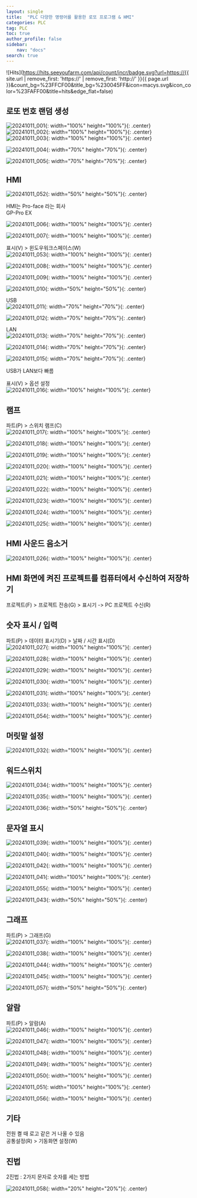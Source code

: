 ```yaml
---
layout: single
title:  "PLC 다양한 명령어를 활용한 로또 프로그램 & HMI"
categories: PLC
tag: PLC
toc: true
author_profile: false
sidebar:
    nav: "docs"
search: true
---
```


![Hits](https://hits.seeyoufarm.com/api/count/incr/badge.svg?url=https://{{ site.url | remove_first: 'https://' | remove_first: 'http://' }}{{ page.url }}&count_bg=%23FFCF00&title_bg=%230045FF&icon=macys.svg&icon_color=%23FAFF00&title=hits&edge_flat=false)

## 로또 번호 랜덤 생성  
![20241011_001](/images/2024-10-11-PLC_class/20241011_001.PNG){: width="100%" height="100%"}{: .center}  
![20241011_002](/images/2024-10-11-PLC_class/20241011_002.PNG){: width="100%" height="100%"}{: .center}  
![20241011_003](/images/2024-10-11-PLC_class/20241011_003.PNG){: width="100%" height="100%"}{: .center}  
  
![20241011_004](/images/2024-10-11-PLC_class/20241011_004.PNG){: width="70%" height="70%"}{: .center}  
  
![20241011_005](/images/2024-10-11-PLC_class/20241011_005.PNG){: width="70%" height="70%"}{: .center}  

## HMI  

![20241011_052](/images/2024-10-11-PLC_class/20241011_052.jpg){: width="50%" height="50%"}{: .center}  
  
HMI는 Pro-face 라는 회사  
GP-Pro EX  

![20241011_006](/images/2024-10-11-PLC_class/20241011_006.PNG){: width="100%" height="100%"}{: .center}  
  
![20241011_007](/images/2024-10-11-PLC_class/20241011_007.PNG){: width="100%" height="100%"}{: .center}  

표시(V) > 윈도우워크스페이스(W)  
![20241011_053](/images/2024-10-11-PLC_class/20241011_053.jpg){: width="100%" height="100%"}{: .center}  
  
![20241011_008](/images/2024-10-11-PLC_class/20241011_008.PNG){: width="100%" height="100%"}{: .center}  
  
![20241011_009](/images/2024-10-11-PLC_class/20241011_009.PNG){: width="100%" height="100%"}{: .center}  
  
![20241011_010](/images/2024-10-11-PLC_class/20241011_010.PNG){: width="50%" height="50%"}{: .center}  
  
USB  
![20241011_011](/images/2024-10-11-PLC_class/20241011_011.PNG){: width="70%" height="70%"}{: .center}  
  
![20241011_012](/images/2024-10-11-PLC_class/20241011_012.PNG){: width="70%" height="70%"}{: .center}  
  
LAN  
![20241011_013](/images/2024-10-11-PLC_class/20241011_013.PNG){: width="70%" height="70%"}{: .center}  
  
![20241011_014](/images/2024-10-11-PLC_class/20241011_014.PNG){: width="70%" height="70%"}{: .center}  
  
![20241011_015](/images/2024-10-11-PLC_class/20241011_015.PNG){: width="70%" height="70%"}{: .center}  

USB가 LAN보다 빠름  
  

표시(V) > 옵션 설정  
![20241011_016](/images/2024-10-11-PLC_class/20241011_016.PNG){: width="100%" height="100%"}{: .center}  

## 램프  
파트(P) > 스위치 램프(C)  
![20241011_017](/images/2024-10-11-PLC_class/20241011_017.PNG){: width="100%" height="100%"}{: .center}  
  
![20241011_018](/images/2024-10-11-PLC_class/20241011_018.PNG){: width="100%" height="100%"}{: .center}  
  
![20241011_019](/images/2024-10-11-PLC_class/20241011_019.PNG){: width="100%" height="100%"}{: .center}  
  
![20241011_020](/images/2024-10-11-PLC_class/20241011_020.PNG){: width="100%" height="100%"}{: .center}  
  
![20241011_021](/images/2024-10-11-PLC_class/20241011_021.PNG){: width="100%" height="100%"}{: .center}  
  
![20241011_022](/images/2024-10-11-PLC_class/20241011_022.PNG){: width="100%" height="100%"}{: .center}  
  
![20241011_023](/images/2024-10-11-PLC_class/20241011_023.PNG){: width="100%" height="100%"}{: .center}  
  
![20241011_024](/images/2024-10-11-PLC_class/20241011_024.PNG){: width="100%" height="100%"}{: .center}  
  
![20241011_025](/images/2024-10-11-PLC_class/20241011_025.PNG){: width="100%" height="100%"}{: .center}  
  
## HMI 사운드 음소거  
![20241011_026](/images/2024-10-11-PLC_class/20241011_026.PNG){: width="100%" height="100%"}{: .center}  

## HMI 화면에 켜진 프로젝트를 컴퓨터에서 수신하여 저장하기  
프로젝트(F) > 프로젝트 전송(G) > 표시기 -> PC 프로젝트 수신(R)  

## 숫자 표시 / 입력  
파트(P) > 데이터 표시기(D) > 날짜 / 시간 표시(D)  
![20241011_027](/images/2024-10-11-PLC_class/20241011_027.PNG){: width="100%" height="100%"}{: .center}  
  
![20241011_028](/images/2024-10-11-PLC_class/20241011_028.PNG){: width="100%" height="100%"}{: .center}  
  
![20241011_029](/images/2024-10-11-PLC_class/20241011_029.PNG){: width="100%" height="100%"}{: .center}  
  
![20241011_030](/images/2024-10-11-PLC_class/20241011_030.PNG){: width="100%" height="100%"}{: .center}  
  
![20241011_031](/images/2024-10-11-PLC_class/20241011_031.PNG){: width="100%" height="100%"}{: .center}  
  
![20241011_033](/images/2024-10-11-PLC_class/20241011_033.PNG){: width="100%" height="100%"}{: .center}  

![20241011_054](/images/2024-10-11-PLC_class/20241011_054.jpg){: width="100%" height="100%"}{: .center}  
  
## 머릿말 설정  
![20241011_032](/images/2024-10-11-PLC_class/20241011_032.PNG){: width="100%" height="100%"}{: .center}  

## 워드스위치  
![20241011_034](/images/2024-10-11-PLC_class/20241011_034.PNG){: width="100%" height="100%"}{: .center}  
  
![20241011_035](/images/2024-10-11-PLC_class/20241011_035.PNG){: width="100%" height="100%"}{: .center}  
  
![20241011_036](/images/2024-10-11-PLC_class/20241011_036.PNG){: width="50%" height="50%"}{: .center}  

## 문자열 표시  
![20241011_039](/images/2024-10-11-PLC_class/20241011_039.PNG){: width="100%" height="100%"}{: .center}  
  
![20241011_040](/images/2024-10-11-PLC_class/20241011_040.PNG){: width="100%" height="100%"}{: .center}  
  
![20241011_042](/images/2024-10-11-PLC_class/20241011_042.PNG){: width="100%" height="100%"}{: .center}  
  
![20241011_041](/images/2024-10-11-PLC_class/20241011_041.PNG){: width="100%" height="100%"}{: .center}  
  
![20241011_055](/images/2024-10-11-PLC_class/20241011_055.jpg){: width="100%" height="100%"}{: .center}  
  
![20241011_043](/images/2024-10-11-PLC_class/20241011_043.PNG){: width="50%" height="50%"}{: .center}  
  
## 그래프  
파트(P) > 그래프(G)  
![20241011_037](/images/2024-10-11-PLC_class/20241011_037.PNG){: width="100%" height="100%"}{: .center}  
  
![20241011_038](/images/2024-10-11-PLC_class/20241011_038.PNG){: width="100%" height="100%"}{: .center}  
  
![20241011_044](/images/2024-10-11-PLC_class/20241011_044.PNG){: width="100%" height="100%"}{: .center}  
  
![20241011_045](/images/2024-10-11-PLC_class/20241011_045.PNG){: width="100%" height="100%"}{: .center}  
  
![20241011_057](/images/2024-10-11-PLC_class/20241011_057.gif){: width="50%" height="50%"}{: .center}  

## 알람  
파트(P) > 알람(A)  
![20241011_046](/images/2024-10-11-PLC_class/20241011_046.PNG){: width="100%" height="100%"}{: .center}  
  
![20241011_047](/images/2024-10-11-PLC_class/20241011_047.PNG){: width="100%" height="100%"}{: .center}  
  
![20241011_048](/images/2024-10-11-PLC_class/20241011_048.PNG){: width="100%" height="100%"}{: .center}  
  
![20241011_049](/images/2024-10-11-PLC_class/20241011_049.PNG){: width="100%" height="100%"}{: .center}  
  
![20241011_050](/images/2024-10-11-PLC_class/20241011_050.PNG){: width="100%" height="100%"}{: .center}  
  
![20241011_051](/images/2024-10-11-PLC_class/20241011_051.PNG){: width="100%" height="100%"}{: .center}  
  
![20241011_056](/images/2024-10-11-PLC_class/20241011_056.jpg){: width="100%" height="100%"}{: .center}  
  
## 기타  
전원 켤 때 로고 같은 거 나올 수 있음  
공통설정(R) > 기동화면 설정(W)  

## 진법  
2진법 : 2가지 문자로 숫자를 세는 방법  
  
![20241011_058](/images/2024-10-11-PLC_class/20241011_058.png){: width="20%" height="20%"}{: .center}  